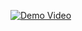 [![Demo Video](https://img.youtube.com/vi/dJN3MagfusU/maxresdefault.jpg)](https://youtu.be/dJN3MagfusU)
